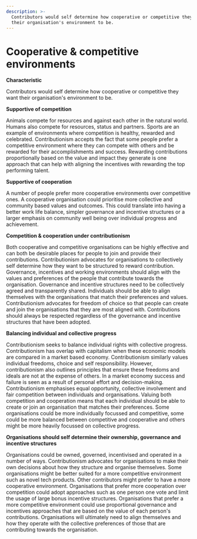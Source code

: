 ```yaml
---
description: >-
  Contributors would self determine how cooperative or competitive they want
  their organisation's environment to be.
---
```


# Cooperative & competitive environments

**Characteristic**

Contributors would self determine how cooperative or competitive they want their organisation's environment to be.



**Supportive of competition**

Animals compete for resources and against each other in the natural world. Humans also compete for resources, status and partners. Sports are an example of environments where competition is healthy, rewarded and celebrated. Contributionism accepts the fact that some people prefer a competitive environment where they can compete with others and be rewarded for their accomplishments and success. Rewarding contributions proportionally based on the value and impact they generate is one approach that can help with aligning the incentives with rewarding the top performing talent.



**Supportive of cooperation**

A number of people prefer more cooperative environments over competitive ones. A cooperative organisation could prioritise more collective and community based values and outcomes. This could translate into having a better work life balance, simpler governance and incentive structures or a larger emphasis on community well being over individual progress and achievement.



**Competition & cooperation under contributionism**

Both cooperative and competitive organisations can be highly effective and can both be desirable places for people to join and provide their contributions. Contributionism advocates for organisations to collectively self determine how they want to be structured to reward contribution. Governance, incentives and working environments should align with the values and preferences of the people that contribute towards the organisation. Governance and incentive structures need to be collectively agreed and transparently shared. Individuals should be able to align themselves with the organisations that match their preferences and values. Contributionism advocates for freedom of choice so that people can create and join the organisations that they are most aligned with. Contributions should always be respected regardless of the governance and incentive structures that have been adopted.



**Balancing individual and collective progress**

Contributionism seeks to balance individual rights with collective progress. Contributionism has overlap with capitalism when these economic models are compared in a market based economy. Contributionism similarly values individual freedoms, choice and self responsibility. However, contributionism also outlines principles that ensure these freedoms and ideals are not at the expense of others. In a market economy success and failure is seen as a result of personal effort and decision-making. Contributionism emphasises equal opportunity, collective involvement and fair competition between individuals and organisations. Valuing both competition and cooperation means that each individual should be able to create or join an organisation that matches their preferences. Some organisations could be more individually focussed and competitive, some could be more balanced between competitive and cooperative and others might be more heavily focussed on collective progress.



**Organisations should self determine their ownership, governance and incentive structures**

Organisations could be owned, governed, incentivised and operated in a number of ways. Contributionism advocates for organisations to make their own decisions about how they structure and organise themselves. Some organisations might be better suited for a more competitive environment such as novel tech products. Other contributors might prefer to have a more cooperative environment. Organisations that prefer more cooperation over competition could adopt approaches such as one person one vote and limit the usage of large bonus incentive structures. Organisations that prefer a more competitive environment could use proportional governance and incentives approaches that are based on the value of each person's contributions. Organisations will ultimately need to align themselves and how they operate with the collective preferences of those that are contributing towards the organisation.
